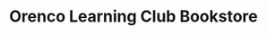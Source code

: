 ---
title: "Orenco Learning Club Bookstore"
url: /hillsboro/orenco-learning-club-bookstore/
shop: Bücher
---